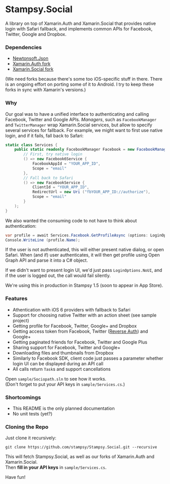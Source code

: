 Stampsy.Social
==============

A library on top of Xamarin.Auth and Xamarin.Social that provides native login with Safari fallback, and implements common APIs for Facebook, Twitter, Google and Dropbox.

### Dependencies

* [Newtonsoft.Json](https://github.com/ayoung/Newtonsoft.Json/)
* [Xamarin.Auth fork](http://github.com/stampsy/Xamarin.Auth/)
* [Xamarin.Social fork](https://github.com/stampsy/Xamarin.Social/)

(We need forks because there's some too iOS-specific stuff in there. There is an ongoing effort on porting some of it to Android. I try to keep these forks in sync with Xamarin's versions.)

### Why

Our goal was to have a unified interface to authenticating and calling Facebook, Twitter and Google APIs. *Managers*, such as `FacebookManager` and `TwitterManager` wrap Xamarin.Social services, but allow to specify several services for fallback. For example, we might want to first use native login, and if it fails, fall back to Safari:

```c#
static class Services {
    public static readonly FacebookManager Facebook = new FacebookManager (
        // First, try native login
        () => new Facebook6Service {
            FacebookAppId = "YOUR_APP_ID",
            Scope = "email"
        },
        // Fall back to Safari
        () => new FacebookService {
            ClientId = "YOUR_APP_ID",
            RedirectUrl = new Uri ("fbYOUR_APP_ID://authorize"),
            Scope = "email"
        }
    );
}
```

We also wanted the consuming code to not have to think about authentication:

```c#
var profile = await Services.Facebook.GetProfileAsync (options: LoginOptions.WithUI);
Console.WriteLine (profile.Name);
```

If the user is not authenticated, this will either present native dialog, or open Safari. When (and if) user authenticates, it will then get profile using Open Graph API and parse it into a C# object.

If we didn't want to present login UI, we'd just pass `LoginOptions.NoUI`, and if the user is logged out, the call would fail silently.

We're using this in production in Stampsy 1.5 (soon to appear in App Store).

### Features

* Athentication with iOS 6 providers with fallback to Safari
* Support for choosing native Twitter with an action sheet (see sample project)
* Getting profile for Facebook, Twitter, Google+ and Dropbox
* Getting access token from Facebook, Twitter ([Reverse Auth](https://dev.twitter.com/docs/ios/using-reverse-auth)) and Google+
* Getting paginated friends for Facebook, Twitter and Google Plus
* Sharing support for Facebook, Twitter and Google+
* Downloading files and thumbnails from Dropbox
* Similarly to Facebook SDK, client code just passes a parameter whether login UI can be displayed during an API call
* All calls return `Task`s and support cancellations

Open `sample/Sociopath.sln` to see how it works.  
(Don't forget to put your API keys in `sample/Services.cs`.)

### Shortcomings

* This README is the only planned documentation
* No unit tests (yet?)

### Cloning the Repo

Just clone it recursively:

    git clone https://github.com/stampsy/Stampsy.Social.git --recursive

This will fetch Stampsy.Social, as well as our forks of Xamarin.Auth and Xamarin.Social.  
Then **fill in your API keys** in `sample/Services.cs`.

Have fun!
